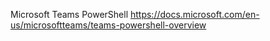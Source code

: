 Microsoft Teams PowerShell 
https://docs.microsoft.com/en-us/microsoftteams/teams-powershell-overview

